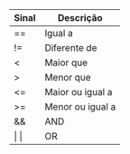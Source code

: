 | Sinal    | Descrição |
| ----------- | ----------- |
| ==      | Igual a   |
| !=       | Diferente de       |
| <  |  Maior que    |
| >     | Menor que |
| <=    | Maior ou igual a |
| >=    | Menor ou igual a  |
| &&        | AND |
| &#124; &#124; | OR |